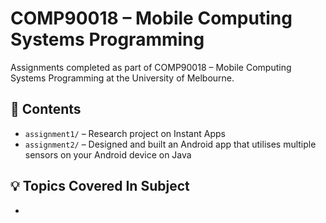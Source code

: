 # COMP90018 – Mobile Computing Systems Programming

Assignments completed as part of COMP90018 – Mobile Computing Systems Programming at the University of Melbourne.

## 📝 Contents

- `assignment1/` – Research project on Instant Apps
- `assignment2/` – Designed and built an Android app that utilises multiple sensors on your Android device on Java

## 💡 Topics Covered In Subject

- 
